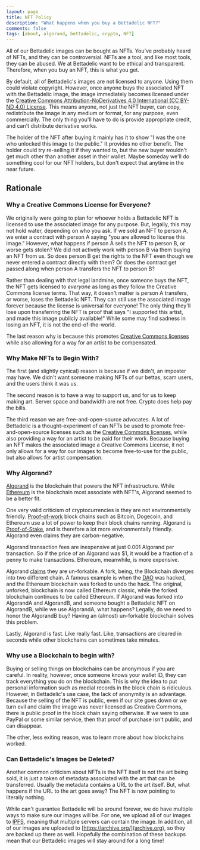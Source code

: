 ```yaml
---
layout: page
title: NFT Policy
description: "What happens when you buy a Bettadelic NFT?"
comments: false
tags: [about, algorand, bettadelic, crypto, NFT]
---
```


All of our Bettadelic images can be bought as NFTs.  You've probably heard of NFTs, and they can be controversial.  NFTs are a tool, and like most tools, they can be abused.  We at Bettadelic want to be ethical and transparent.  Therefore, when you buy an NFT, this is what you get.

By default, all of Bettadelic's images are not licensed to anyone.  Using them could violate copyright.  However, once anyone buys the associated NFT with the Bettadelic image, the image immediately becomes licensed under the [Creative Commons Attribution-NoDerivatives 4.0 International (CC BY-ND 4.0) License](https://creativecommons.org/licenses/by-nd/4.0/).  This means anyone, not just the NFT buyer, can copy, redistribute the image in any medium or format, for any purpose, even commercially.  The only thing you'll have to do is provide appropriate credit, and can't distribute derivative works.

The holder of the NFT after buying it mainly has it to show "I was the one who unlocked this image to the public."  It provides no other benefit.  The holder could try re-selling it if they wanted to, but the new buyer wouldn't get much other than another asset in their wallet.  Maybe someday we'll do something cool for our NFT holders, but don't expect that anytime in the near future.

## Rationale

### Why a Creative Commons License for Everyone?

We originally were going to plan for whoever holds a Bettadelic NFT is licensed to use the associated image for any purpose.  But, legally, this may not hold water, depending on who you ask.  If we sold an NFT to person A, we enter a contract with person A saying "you are allowed to license this image."  However, what happens if person A sells the NFT to person B, or worse gets stolen?  We did not actively work with person B via them buying an NFT from us.  So does person B get the rights to the NFT even though we never entered a contract directly with them?  Or does the contract get passed along when person A transfers the NFT to person B?

Rather than dealing with that legal landmine, once someone buys the NFT, the NFT gets licensed to _everyone_ as long as they follow the Creative Commons license terms.  That way, it doesn't matter is person A transfers, or worse, loses the Bettadelic NFT.  They can still use the associated image forever because the license is universal for everyone!  The only thing they'll lose upon transferring the NFT is proof that says "I supported this artist, and made this image publicly available!"  While some may find sadness in losing an NFT, it is not the end-of-the-world.

The last reason why is because this promotes [Creative Commons licenses](https://creativecommons.org/) while also allowing for a way for an artist to be compensated.

### Why Make NFTs to Begin With?

The first (and slightly cynical) reason is because if we didn't, an imposter may have.  We didn't want someone making NFTs of our bettas, scam users, and the users think it was us.

The second reason is to have a way to support us, and for us to keep making art.  Server space and bandwidth are not free.  Crypto does help pay the bills.

The third reason we are free-and-open-source advocates.  A lot of Bettadelic is a thought-experiment of can NFTs be used to promote free-and-open-source licenses such as the [Creative Commons licenses](https://creativecommons.org/), while also providing a way for an artist to be paid for their work.  Because buying an NFT makes the associated image a Creative Commons License, it not only allows for a way for our images to become free-to-use for the public, but also allows for artist compensation.

### Why Algorand?

[Algorand](https://www.algorand.com/) is the blockchain that powers the NFT infrastructure.  While [Ethereum](https://ethereum.org/en/) is the blockchain most associate with NFT's, Algorand seemed to be a better fit.

One very valid criticism of cryptocurrencies is they are not environmentally friendly.  [Proof-of-work](https://en.wikipedia.org/wiki/Proof-of-work) block chains such as Bitcoin, Dogecoin, and Ethereum use a lot of power to keep their block chains running.  Algorand is [Proof-of-Stake](https://en.wikipedia.org/wiki/Proof_of_stake), and is therefore a lot more environmentally friendly.  Algorand even claims they are carbon-negative.

Algorand transaction fees are inexpensive at just 0.001 Algorand per transaction.  So if the price of an Algorand was $1, it would be a fraction of a penny to make transactions.  Ethereum, meanwhile, is more expensive.

Algorand [claims](https://www.algorand.com/resources/blog/algorands-core-technology-in-a-nutshell) they are un-forkable.  A fork, being, the Blockchain diverges into two different chain.  A famous example is when the [DAO](https://en.wikipedia.org/wiki/The_DAO_(organization)) was hacked, and the Ethereum blockchain was forked to undo the hack.  The original, unforked, blockchain is now called Ethereum classic, while the forked blockchain continues to be called Ethereum.  If Algorand was forked into AlgorandA and AlgorandB, and someone bought a Bettadelic NFT on AlgorandB, while we use AlgorandA, what happens?  Legally, do we need to honor the AlgorandB buy?  Having an (almost) un-forkable blockchain solves this problem.

Lastly, Algorand is fast.  Like really fast.  Like, transactions are cleared in seconds while other blockchains can sometimes take minutes.

### Why use a Blockchain to begin with?

Buying or selling things on blockchains can be anonymous if you are careful.  In reality, however, once someone knows your wallet ID, they can track everything you do on the blockchain.  This is why the idea to put personal information such as medial records in the block chain is ridiculous.  However, in Bettadelic's use case, the lack of anonymity is an advantage.  Because the selling of the NFT is public, even if our site goes down or we turn evil and claim the image was never licensed as Creative Commons, there is public proof in the block chain saying otherwise.  If we were to use PayPal or some similar service, then that proof of purchase isn't public, and can disappear.

The other, less exiting reason, was to learn more about how blockchains worked.

### Can Bettadelic's Images be Deleted?

Another common criticism about NFTs is the NFT itself is not the art being sold, it is just a token of metadata associated with the art that can be transferred.  Usually the metadata contains a URL to the art itself.  But, what happens if the URL to the art goes away?  The NFT is now pointing to literally nothing.

While can't guarantee Bettadelic will be around forever, we do have multiple ways to make sure our images will be.  For one, we upload all of our images to [IPFS](https://en.wikipedia.org/wiki/InterPlanetary_File_System), meaning that multiple servers can contain the image.  In addition, all of our images are uploaded to [https://archive.org/](archive.org), so they are backed up there as well.  Hopefully the combination of these backups mean that our Bettadelic images will stay around for a long time!
